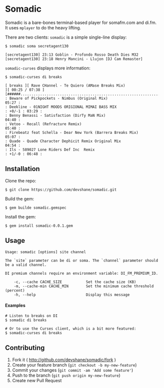 # Somadic

Somadic is a bare-bones terminal-based player for somafm.com and di.fm. It uses `mplayer` to
do the heavy lifting.

There are two clients: `somadic` is a simple single-line display:

```
$ somadic soma secretagent130

[secretagent130] 23:13 Goblin - Profondo Rosso Death Dies M32
[secretagent130] 23:18 Henry Mancini - Llujon [DJ Cam Remaster]
```

`somadic-curses` displays more information:

```
$ somadic-curses di breaks

[ breaks ][ Rave CHannel - Te Quiero (AMase Breaks Mix)                                  ][ 00:25 / 07:38 ]
[######...................................................................................................]
: Beware of Pickpockets - Nimbus (Original Mix)                                                     05:27 :
: Deekline - 01NIGHT MOODS ORIGIONAL MIMAI BASS MIX                                       : +0/-1 : 03:29 :
: Benny Benassi - Satisfaction (DirTy MaN Mix)                                                      04:40 :
: Vetoo - Recall (Refracture Remix)                                                                 05:40 :
: Firebeatz feat Schella - Dear New York (Barrera Breaks Mix)                                       05:07 :
: Quade - Quade Character Dephicit Remix Original Mix                                               04:54 :
: Ils - 589027 Lone Riders Def Inc  Remix                                                 : +1/-0 : 06:48 :

```

## Installation

Clone the repo:

    $ git clone https://github.com/devshane/somadic.git

Build the gem:

    $ gem builde somadic.gemspec

Install the gem:

    $ gem install somadic-0.0.1.gem

## Usage

```
Usage: somadic [options] site channel

The `site` parameter can be di or soma. The `channel` parameter should be a valid channel.

DI premium channels require an environment variable: DI_FM_PREMIUM_ID.

    -c, --cache CACHE_SIZE           Set the cache size (KB)
    -m, --cache-min CACHE_MIN        Set the minimum cache threshold (percent)
    -h, --help                       Display this message
```

#### Examples

```
# Listen to breaks on DI
$ somadic di breaks

# Or to use the Curses client, which is a bit more featured:
$ somadic-curses di breaks
```

## Contributing

1. Fork it ( http://github.com/devshane/somadic/fork )
2. Create your feature branch (`git checkout -b my-new-feature`)
3. Commit your changes (`git commit -am 'Add some feature'`)
4. Push to the branch (`git push origin my-new-feature`)
5. Create new Pull Request
